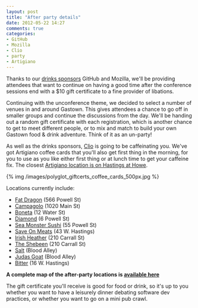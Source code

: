 ```yaml
---
layout: post
title: "After party details"
date: 2012-05-22 14:27
comments: true
categories: 
- GitHub
- Mozilla
- Clio
- party
- Artigiano
---
```


Thanks to our [drinks sponsors](/sponsors/) GitHub and Mozilla, we'll be providing attendees that want to continue on having a good time after the conference sessions end with a $10 gift certificate to a fine provider of libations.

Continuing with the unconference theme, we decided to select a number of venues in and around Gastown. This gives attendees a chance to go off in smaller groups and continue the discussions from the day. We'll be handing out a random gift certificate with each registration, which is another chance to get to meet different people, or to mix and match to build your own Gastown food & drink adventure. Think of it as an un-party!

As well as the drinks sponsors, [Clio](http://www.goclio.com/) is going to be caffeinating you. We've got Artigiano coffee cards that you'll also get first thing in the morning, for you to use as you like either first thing or at lunch time to get your caffeine fix. The closest [Artigiano location is on Hastings at Howe](https://www.caffeartigiano.com:3691/Location_Vancouver_Hastings.aspx).

{% img /images/polyglot_giftcerts_coffee_cards_500px.jpg %}

Locations currently include:

* [Fat Dragon](http://www.fatdragonbbq.com/) (566 Powell St)
* [Campagolo](http://www.campagnolorestaurant.ca/) (1020 Main St)
* [Boneta](http://boneta.ca/) (12 Water St)
* [Diamond](http://di6mond.com/) (6 Powell St)
* [Sea Monster Sushi](http://seamonstrsushi.com/) (55 Powell St)
* [Save On Meats](http://saveonmeats.ca/) (43 W. Hastings)
* [Irish Heather](http://irishheather.com/) (210 Carrall St)
* [The Shebeen](http://www.shebeen.ca/) (210 Carrall St)
* [Salt](http://www.salttastingroom.com/) (Blood Alley)
* [Judas Goat](http://www.judasgoat.ca/) (Blood Alley)
* [Bitter](http://www.bittertastingroom.com/) (16 W. Hastings)

**A complete map of the after-party locations is [available here](http://g.co/maps/qmhuu)**

The gift certificate you'll receive is good for food or drink, so it's up to you whether you want to have a leisurely dinner debating software dev practices, or whether you want to go on a mini pub crawl.
